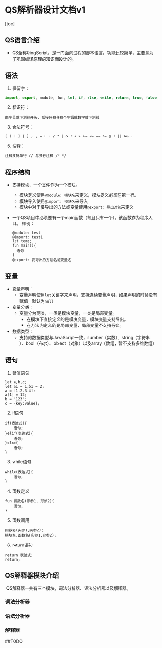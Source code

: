 # QS解析器设计文档v1

[toc]

## QS语言介绍

- QS全称QingScript，是一门面向过程的脚本语言，功能比较简单，主要是为了巩固编译原理的知识而设计的。

## 语法

1.  保留字：

```javascript
import, export, module, fun, let, if, else, while, return, true, false, null
```

2. 标识符：

```
由字母或下划线开头, 后接任意任意个字母或数字或下划线
```

3. 合法符号：

```
( ) [ ] { } , ; = + - / * | & ! < > >= <= == != @ : || && .
```

5. 注释：

```
注释支持单行 // 与多行注释 /* */ 
```

##  程序结构

- 支持模块，一个文件作为一个模块。

  - 模块定义使用`@module: 模块名`来定义，模块定义必须在第一行。
  - 模块导入使用`@import: 模块名`来导入
  - 模块中对于要导出的方法或变量使用`@export: 导出对象`来定义

- 一个QS项目中必须要有一个main函数（有且只有一个），该函数作为程序入口。
  样例：

  ```
  @module: test
  @import: test1
  let temp;
  fun main(){
  	语句
  }
  @export: 要导出的方法名或变量名
  ```

## 变量

- 变量声明：
  - 变量声明使用`let`关键字来声明，支持连续变量声明，如果声明的时候没有赋值，默认为`null`
- 变量分类：
  - 变量分为两类，一类是模块变量，一类是局部变量。
    - 在模块下直接定义的是模块变量，模块变量支持导出。
    - 在方法内定义的是局部变量，局部变量不支持导出。
- 数据类型：
  - 支持的数据类型与JavaScript一致，number（实数）、string（字符串 ）、bool（布尔）、object（对象）以及array（数组，暂不支持多维数组）

## 语句

1. 赋值语句

```
let a,b,c;
let a1 = 1,b1 = 2;
a = [1,2,3,4];
a[1] = 12;
b = "123";
c = {key:value};
```

2. if语句

```
if(表达式){
	语句;
}elif(表达式){
	语句;
}else{
	语句;
}
```

3. while语句

```
while(表达式){
	语句;
}
```

4. 函数定义

```
fun 函数名(形参1, 形参2){
	语句;
}
```

5. 函数调用

```
函数名(实参1,实参2);
模块名.函数名(实参1,实参2);
```

6. return语句

```
return 表达式;
return;
```

## QS解释器模块介绍

​	QS解释器一共有三个模块，词法分析器、语法分析器以及解释器。

### 词法分析器
### 语法分析器
### 解释器
##TODO


